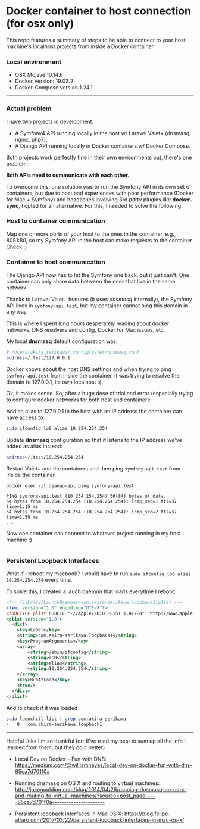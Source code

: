# Docker container to host connection (for osx only)
This repo features a summary of steps to be able to connect to your host machine's localhost projects from inside a Docker container.

### Local environment
- OSX Mojave 10.14.6
- Docker Version: 19.03.2
- Docker-Compose version 1.24.1

---

### Actual problem

I have two projects in development:
- A Symfony4 API running locally in the host w/ Laravel Valet+ (dnsmasq, nginx, php7).
- A Django API running locally in Docker containers w/ Docker Compose.

Both projects work perfectly fine in their own environments but, there's one problem:

**Both APIs need to communicate with each other.**

To overcome this, one solution was to run the Symfony API in its own set of containers, but due to past bad experiences with poor performance (Docker for Mac + Symfony) and headaches involving 3rd party plugins like **docker-sync**, I opted for an alternative. For this, I needed to solve the following:

### Host to container communication
Map one or more ports of your host to the ones in the container, e.g., 8081:80,
so my Symfony API in the host can make requests to the container. Check :)

### Container to host communication
The Django API now has to hit the Symfony one back, but it just can't.
One container can only share data between the ones that live in the same network.

Thanks to Laravel Valet+ features (it uses *dnsmasq* internally), the Symfony API lives in `symfony-api.test`, but my container cannot ping this domain in any way.

This is where I spent long hours desperately reading about docker networks, DNS resolvers and config, Docker for Mac issues, etc.

My local **dnsmasq** default configuration was:
```bash
# /Users/akira_serikawa/.config/valet/dnsmasq.conf
address=/.test/127.0.0.1
```

Docker knows about the host DNS settings and when trying to ping `symfony-api.test` from inside the container, it was trying to resolve the domain to 127.0.0.1, its own localhost :(

Ok, it makes sense. So, after a huge dose of trial and error (especially trying to configure docker networks for both host and container):

Add an alias to 127.0.0.1 in the host with an IP address the container can have access to.
```bash
sudo ifconfig lo0 alias 10.254.254.254 
```

Update **dnsmasq** configuration so that it listens to the IP address we've added as alias instead:
```bash
address=/.test/10.254.254.254
```

Restart Valet+ and the containers and then ping `symfony-api.test` from inside the container.

```
docker exec -it django-api ping symfony-api.test

PING symfony-api.test (10.254.254.254) 56(84) bytes of data.
64 bytes from 10.254.254.254 (10.254.254.254): icmp_seq=1 ttl=37 time=1.15 ms
64 bytes from 10.254.254.254 (10.254.254.254): icmp_seq=2 ttl=37 time=1.50 ms
...
```

Now one container can connect to whatever project running in my host machine :)

---

### Persistent Loopback Interfaces
What if I reboot my macbook? I would have to run `sudo ifconfig lo0 alias 10.254.254.254` every time.

To solve this, I created a lauch daemon that loads everytime I reboot:
```xml
<!-- /Library/LaunchDaemons/com.akira-serikawa.loopback1.plist -->
<?xml version="1.0" encoding="UTF-8"?>
<!DOCTYPE plist PUBLIC "-//Apple//DTD PLIST 1.0//EN" "http://www.apple.com/DTDs/PropertyList-1.0.dtd">
<plist version="1.0">
  <dict>
    <key>Label</key>
    <string>com.akira-serikawa.loopback1</string>
    <key>ProgramArguments</key>
    <array>
        <string>/sbin/ifconfig</string>
        <string>lo0</string>
        <string>alias</string>
        <string>10.254.254.254</string>
    </array>
    <key>RunAtLoad</key>
    <true/>
  </dict>
</plist>
```
And to check if it was loaded
```bash
sudo launchctl list | grep com.akira-serikawa
-	0	com.akira-serikawa.loopback1
```


---

Helpful links I'm so thankful for: (I've tried my best to sum up all the info I learned from them, but they do it better)

- Local Dev on Docker - Fun with DNS:
https://medium.com/@williamhayes/local-dev-on-docker-fun-with-dns-85ca7d701f0a

- Running dnsmasq on OS X and routing to virtual machines:
http://jakegoulding.com/blog/2014/04/26/running-dnsmasq-on-os-x-and-routing-to-virtual-machines/?source=post_page-----85ca7d701f0a----------------------

- Persistent loopback interfaces in Mac OS X:
https://blog.felipe-alfaro.com/2017/03/22/persistent-loopback-interfaces-in-mac-os-x/